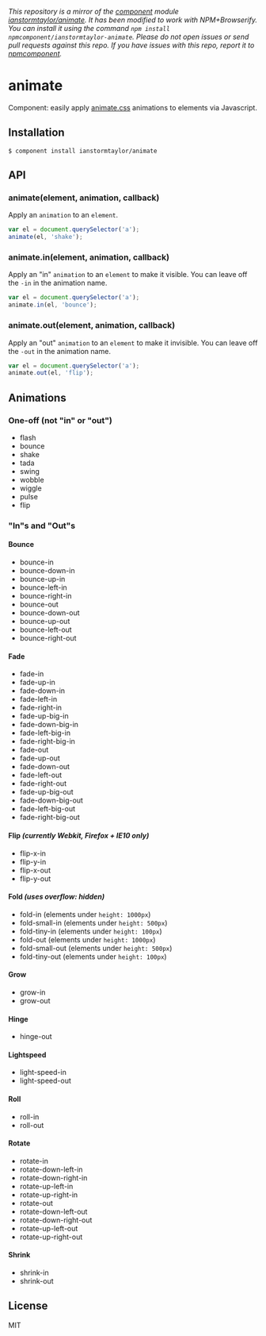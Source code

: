 *This repository is a mirror of the [component](http://component.io) module [ianstormtaylor/animate](http://github.com/ianstormtaylor/animate). It has been modified to work with NPM+Browserify. You can install it using the command `npm install npmcomponent/ianstormtaylor-animate`. Please do not open issues or send pull requests against this repo. If you have issues with this repo, report it to [npmcomponent](https://github.com/airportyh/npmcomponent).*
# animate

  Component: easily apply [animate.css](http://daneden.me/animate/) animations to elements via Javascript.

## Installation

    $ component install ianstormtaylor/animate

## API

### animate(element, animation, callback)

  Apply an `animation` to an `element`.

  ```js
  var el = document.querySelector('a');
  animate(el, 'shake');
  ```

### animate.in(element, animation, callback)

  Apply an "in" `animation` to an `element` to make it visible. You can leave off the `-in` in the animation name.

  ```js
  var el = document.querySelector('a');
  animate.in(el, 'bounce');
  ```

### animate.out(element, animation, callback)

  Apply an "out" `animation` to an `element` to make it invisible. You can leave off the `-out` in the animation name.

  ```js
  var el = document.querySelector('a');
  animate.out(el, 'flip');
  ```


## Animations

### One-off (not "in" or "out")

  * flash
  * bounce
  * shake
  * tada
  * swing
  * wobble
  * wiggle
  * pulse
  * flip


### "In"s and "Out"s

#### Bounce
  * bounce-in
  * bounce-down-in
  * bounce-up-in
  * bounce-left-in
  * bounce-right-in
  * bounce-out
  * bounce-down-out
  * bounce-up-out
  * bounce-left-out
  * bounce-right-out

#### Fade
  * fade-in
  * fade-up-in
  * fade-down-in
  * fade-left-in
  * fade-right-in
  * fade-up-big-in
  * fade-down-big-in
  * fade-left-big-in
  * fade-right-big-in
  * fade-out
  * fade-up-out
  * fade-down-out
  * fade-left-out
  * fade-right-out
  * fade-up-big-out
  * fade-down-big-out
  * fade-left-big-out
  * fade-right-big-out

#### Flip _(currently Webkit, Firefox + IE10 only)_
  * flip-x-in
  * flip-y-in
  * flip-x-out
  * flip-y-out

#### Fold _(uses overflow: hidden)_
  * fold-in (elements under `height: 1000px`)
  * fold-small-in (elements under `height: 500px`)
  * fold-tiny-in (elements under `height: 100px`)
  * fold-out (elements under `height: 1000px`)
  * fold-small-out (elements under `height: 500px`)
  * fold-tiny-out (elements under `height: 100px`)

#### Grow
  * grow-in
  * grow-out

#### Hinge
  * hinge-out

#### Lightspeed
  * light-speed-in
  * light-speed-out

#### Roll
  * roll-in
  * roll-out

#### Rotate
  * rotate-in
  * rotate-down-left-in
  * rotate-down-right-in
  * rotate-up-left-in
  * rotate-up-right-in
  * rotate-out
  * rotate-down-left-out
  * rotate-down-right-out
  * rotate-up-left-out
  * rotate-up-right-out

#### Shrink
  * shrink-in
  * shrink-out


## License

  MIT
